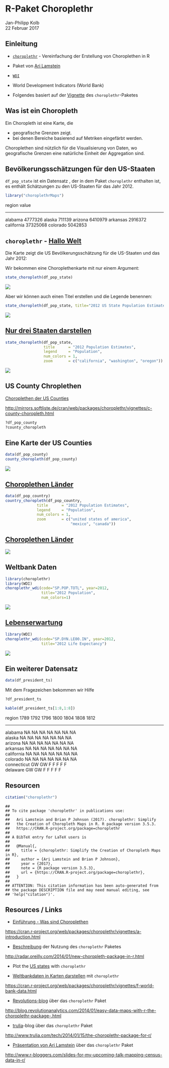 # R-Paket Choroplethr
Jan-Philipp Kolb  
22 Februar 2017  






## Einleitung

- [`choroplethr`](https://cran.r-project.org/web/packages/choroplethr/index.html) - Vereinfachung der Erstellung von Choroplethen in R

- Paket von [Ari Lamstein](http://www.arilamstein.com/)

- [`WDI`](https://cran.r-project.org/web/packages/WDI/index.html)
- World Development Indicators (World Bank)

- Folgendes basiert auf der [Vignette](https://cran.r-project.org/web/packages/choroplethr/index.html) des `choroplethr`-Paketes

## Was ist ein Choropleth

Ein Choropleth ist eine Karte, die

- geografische Grenzen zeigt.
- bei denen Bereiche basierend auf Metriken eingefärbt werden.

Choroplethen sind nützlich für die Visualisierung von Daten, wo geografische Grenzen eine natürliche Einheit der Aggregation sind. 

## Bevölkerungsschätzungen für den US-Staaten



`df_pop_state` ist ein Datensatz , der in dem Paket `choroplethr` enthalten ist, es enthält Schätzungen zu den US-Staaten für das Jahr 2012.




```r
library("choroplethrMaps")
```


region           value
-----------  ---------
alabama        4777326
alaska          711139
arizona        6410979
arkansas       2916372
california    37325068
colorado       5042853

## `choroplethr` - [Hallo Welt](http://mirrors.softliste.de/cran/web/packages/choroplethr/vignettes/a-introduction.html) 

Die Karte zeigt die US Bevölkerungsschätzung für die US-Staaten und das Jahr 2012:

Wir bekommen eine Choroplethenkarte mit nur einem Argument:


```r
state_choropleth(df_pop_state)
```

![](Choroplethr_files/figure-html/unnamed-chunk-6-1.png)<!-- -->


Aber wir können auch einen Titel erstellen und die Legende benennen:


```r
state_choropleth(df_pop_state, title="2012 US State Population Estimates", legend="Population")
```

![](Choroplethr_files/figure-html/unnamed-chunk-7-1.png)<!-- -->

## [Nur drei Staaten darstellen](http://mirrors.softliste.de/cran/web/packages/choroplethr/vignettes/b-state-choropleth.html)


```r
state_choropleth(df_pop_state,
                 title      = "2012 Population Estimates",
                 legend     = "Population",
                 num_colors = 1,
                 zoom       = c("california", "washington", "oregon"))
```

![](Choroplethr_files/figure-html/unnamed-chunk-8-1.png)<!-- -->


## US County Chroplethen

[Choroplethen der US Counties](http://mirrors.softliste.de/cran/web/packages/choroplethr/vignettes/c-county-choropleth.html)

<http://mirrors.softliste.de/cran/web/packages/choroplethr/vignettes/c-county-choropleth.html>


```r
?df_pop_county
?county_choropleth
```

## Eine Karte der US Counties


```r
data(df_pop_county)
county_choropleth(df_pop_county)
```

![](Choroplethr_files/figure-html/unnamed-chunk-10-1.png)<!-- -->


## [Choroplethen Länder](http://mirrors.softliste.de/cran/web/packages/choroplethr/vignettes/d-country-choropleth.html)


```r
data(df_pop_country)
country_choropleth(df_pop_country,
              title      = "2012 Population Estimates",
              legend     = "Population",
              num_colors = 1,
              zoom       = c("united states of america",
                             "mexico", "canada"))
```

## [Choroplethen Länder](http://mirrors.softliste.de/cran/web/packages/choroplethr/vignettes/d-country-choropleth.html)

![](Choroplethr_files/figure-html/unnamed-chunk-12-1.png)<!-- -->


## Weltbank Daten


```r
library(choroplethr)
library(WDI) 
choroplethr_wdi(code="SP.POP.TOTL", year=2012, 
                title="2012 Population", 
                num_colors=1)
```

![](Choroplethr_files/figure-html/unnamed-chunk-13-1.png)<!-- -->

## [Lebenserwartung](http://mirrors.softliste.de/cran/web/packages/choroplethr/vignettes/f-world-bank-data.html)


```r
library(WDI) 
choroplethr_wdi(code="SP.DYN.LE00.IN", year=2012,
                title="2012 Life Expectancy")
```

![](Choroplethr_files/figure-html/unnamed-chunk-14-1.png)<!-- -->


## Ein weiterer Datensatz


```r
data(df_president_ts)
```

Mit dem Fragezeichen bekommen wir Hilfe


```r
?df_president_ts
```


```r
kable(df_president_ts[1:8,1:8])
```



region        1789   1792   1796   1800   1804   1808   1812 
------------  -----  -----  -----  -----  -----  -----  -----
alabama       NA     NA     NA     NA     NA     NA     NA   
alaska        NA     NA     NA     NA     NA     NA     NA   
arizona       NA     NA     NA     NA     NA     NA     NA   
arkansas      NA     NA     NA     NA     NA     NA     NA   
california    NA     NA     NA     NA     NA     NA     NA   
colorado      NA     NA     NA     NA     NA     NA     NA   
connecticut   GW     GW     F      F      F      F      F    
delaware      GW     GW     F      F      F      F      F    


## Resourcen


```r
citation("choroplethr")
```

```
## 
## To cite package 'choroplethr' in publications use:
## 
##   Ari Lamstein and Brian P Johnson (2017). choroplethr: Simplify
##   the Creation of Choropleth Maps in R. R package version 3.5.3.
##   https://CRAN.R-project.org/package=choroplethr
## 
## A BibTeX entry for LaTeX users is
## 
##   @Manual{,
##     title = {choroplethr: Simplify the Creation of Choropleth Maps in R},
##     author = {Ari Lamstein and Brian P Johnson},
##     year = {2017},
##     note = {R package version 3.5.3},
##     url = {https://CRAN.R-project.org/package=choroplethr},
##   }
## 
## ATTENTION: This citation information has been auto-generated from
## the package DESCRIPTION file and may need manual editing, see
## 'help("citation")'.
```

## Resources / Links

- [Einführung - Was sind Choroplethen](https://cran.r-project.org/web/packages/choroplethr/vignettes/a-introduction.html)

<https://cran.r-project.org/web/packages/choroplethr/vignettes/a-introduction.html>

- [Beschreibung](http://radar.oreilly.com/2014/01/new-choropleth-package-in-r.html) der Nutzung des  `choroplethr` Paketes

<http://radar.oreilly.com/2014/01/new-choropleth-package-in-r.html>
- Plot the [US states](https://cran.r-project.org/web/packages/choroplethr/vignettes/b-state-choropleth.html) with `choroplethr`

- [Weltbankdaten in Karten darstellen](https://cran.r-project.org/web/packages/choroplethr/vignettes/f-world-bank-data.html) mit `choroplethr`

<https://cran.r-project.org/web/packages/choroplethr/vignettes/f-world-bank-data.html>

- [Revolutions-blog](http://blog.revolutionanalytics.com/2014/01/easy-data-maps-with-r-the-choroplethr-package-.html) über das `choroplethr` Paket

<http://blog.revolutionanalytics.com/2014/01/easy-data-maps-with-r-the-choroplethr-package-.html>

- [trulia](http://www.trulia.com/tech/2014/01/15/the-choroplethr-package-for-r/)-blog über das `choroplethr` Paket

<http://www.trulia.com/tech/2014/01/15/the-choroplethr-package-for-r/>

- [Präsentation von Ari Lamstein](http://www.r-bloggers.com/slides-for-my-upcoming-talk-mapping-census-data-in-r/) über das `choroplethr` Paket

<http://www.r-bloggers.com/slides-for-my-upcoming-talk-mapping-census-data-in-r/>
